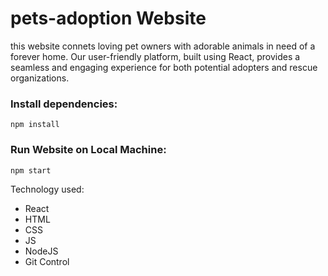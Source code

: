 # pets-adoption Website
this website connets loving pet owners with adorable animals in need of a forever home. Our user-friendly platform, built using React, provides a seamless and engaging experience for both potential adopters and rescue organizations.
### Install dependencies:
```
npm install
```

### Run Website on Local Machine:
```
npm start 
```

Technology used:
- React
- HTML
- CSS
- JS
- NodeJS
- Git Control
  
